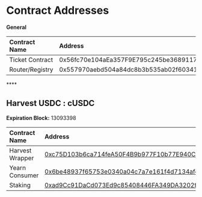 # Contract Addresses

**General**

| Contract Name | Address |
| :--- | :--- |
| Ticket Contract | 0x56fc70e104aEa357F9E795c245be3689117D0030 |
| Router/Registry | 0x557970aebd504a84dc8b3b535ab02f603418a7c8 |

\*\*\*\*

## **Harvest USDC : cUSDC**

**Expiration Block:** 13093398

| Contract Name | Address |
| :--- | :--- |
| Harvest Wrapper | [0xc75D103b6ca714feA50F4B9b977F10b77E940Ca3](https://etherscan.io/address/0xc75d103b6ca714fea50f4b9b977f10b77e940ca3) |
| Yearn Consumer | [0x6be48937f65753e0340a04c7a7e161f4d7134afe](https://etherscan.io/address/0x6be48937f65753e0340a04c7a7e161f4d7134afe) |
| Staking | [0xad9Cc91DaCd073Ed9c85408446FA349DA3202f39](https://etherscan.io/address/0xad9cc91dacd073ed9c85408446fa349da3202f39) |

